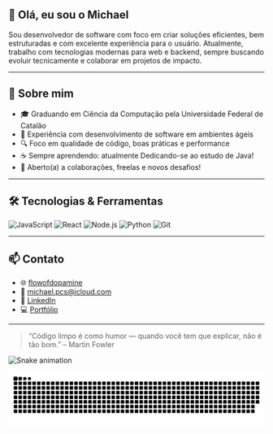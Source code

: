 ## 👋 Olá, eu sou o Michael

Sou desenvolvedor de software com foco em criar soluções eficientes, bem estruturadas e com excelente experiência para o usuário. Atualmente, trabalho com tecnologias modernas para web e backend, sempre buscando evoluir tecnicamente e colaborar em projetos de impacto.

---

## 💼 Sobre mim

- 🎓 Graduando em Ciência da Computação pela Universidade Federal de Catalão
- 💼 Experiência com desenvolvimento de software em ambientes ágeis
- 🔍 Foco em qualidade de código, boas práticas e performance
- ☕ Sempre aprendendo: atualmente Dedicando-se ao estudo de Java!
- 🤝 Aberto(a) a colaborações, freelas e novos desafios!

---

## 🛠️ Tecnologias & Ferramentas

![JavaScript](https://img.shields.io/badge/-JavaScript-F7DF1E?style=flat&logo=javascript&logoColor=000)
![React](https://img.shields.io/badge/-React-61DAFB?style=flat&logo=react&logoColor=000)
![Node.js](https://img.shields.io/badge/-Node.js-339933?style=flat&logo=node.js&logoColor=fff)
![Python](https://img.shields.io/badge/-Python-3776AB?style=flat&logo=python&logoColor=fff)
![Git](https://img.shields.io/badge/-Git-F05032?style=flat&logo=git&logoColor=fff)

---

## 📫 Contato

- 🌐 [flowofdopamine](https://www.instagram.com/flowofdopamine/)  
- 📧 michael.pcs@icloud.com
- 💼 [LinkedIn](https://www.linkedin.com/in/michael-silva-86380b366)
- 💻 [Portfólio](Andamento)

---

> “Código limpo é como humor — quando você tem que explicar, não é tão bom.” – Martin Fowler

![Snake animation](https://raw.githubusercontent.com/SEU_USUARIO/snk/output/github-contribution-grid-snake.svg)

<picture>
  <source media="(prefers-color-scheme: dark)" srcset="https://raw.githubusercontent.com/omichaelsilva/snk/output/github-contribution-grid-snake-dark.svg" />
  <source media="(prefers-color-scheme: light)" srcset="https://raw.githubusercontent.com/omichaelsilva/snk/output/github-contribution-grid-snake.svg" />
  <img alt="github contribution snake" src="https://raw.githubusercontent.com/omichaelsilva/snk/output/github-contribution-grid-snake.svg" />
</picture>
